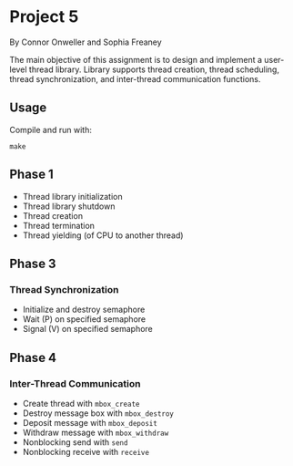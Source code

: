 # Project 5
By Connor Onweller and Sophia Freaney

The main objective of this assignment is to design and implement a user-level thread library. Library supports thread creation, thread scheduling, thread synchronization, and inter-thread communication functions.

## Usage
Compile and run with:
```
make
```

## Phase 1
* Thread library initialization
* Thread library shutdown
* Thread creation
* Thread termination
* Thread yielding (of CPU to another thread)

## Phase 3
### Thread Synchronization
* Initialize and destroy semaphore
* Wait (P) on specified semaphore
* Signal (V) on specified semaphore

## Phase 4
### Inter-Thread Communication
* Create thread with `mbox_create`
* Destroy message box with `mbox_destroy`
* Deposit message with `mbox_deposit`
* Withdraw message with `mbox_withdraw`
* Nonblocking send with `send`
* Nonblocking receive with `receive`
